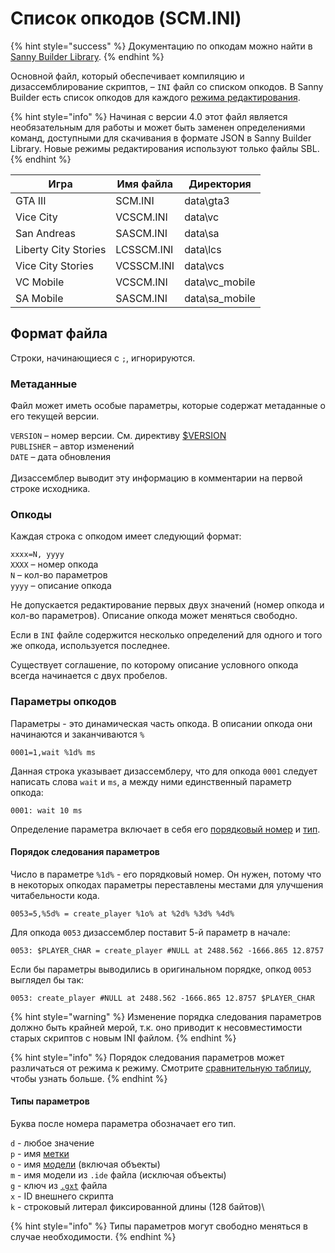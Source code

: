 # Список опкодов (SCM.INI)

{% hint style="success" %}
Документацию по опкодам можно найти в [Sanny Builder Library](https://library.sannybuilder.com/).
{% endhint %}

Основной файл, который обеспечивает компиляцию и дизассемблирование скриптов, – `INI` файл со списком опкодов. В Sanny Builder есть список опкодов для каждого [режима редактирования](./#opcodes).

{% hint style="info" %}
Начиная с версии 4.0 этот файл является необязательным для работы и может быть заменен определениями команд, доступными для скачивания в формате JSON в Sanny Builder Library. Новые режимы редактирования используют только файлы SBL.
{% endhint %}

| Игра                 | Имя файла  | Директория      |
| -------------------- | ---------- | --------------- |
| GTA III              | SCM.INI    | data\gta3       |
| Vice City            | VCSCM.INI  | data\vc         |
| San Andreas          | SASCM.INI  | data\sa         |
| Liberty City Stories | LCSSCM.INI | data\lcs        |
| Vice City Stories    | VCSSCM.INI | data\vcs        |
| VC Mobile            | VCSCM.INI  | data\vc\_mobile |
| SA Mobile            | SASCM.INI  | data\sa\_mobile |

## Формат файла

Строки, начинающиеся с `;`, игнорируются.

### Метаданные

Файл может иметь особые параметры, которые содержат метаданные о его текущей версии.

`VERSION` – номер версии. См. директиву [$VERSION](../coding/directives.md#usdversion)\
`PUBLISHER` – автор изменений \
`DATE` – дата обновления\
\
Дизассемблер выводит эту информацию в комментарии на первой строке исходника.

### Опкоды

Каждая строка с опкодом имеет следующий формат:

`xxxx=N, yyyy` \
`XXXX` – номер опкода\
`N` – кол-во параметров\
`yyyy` – описание опкода

Не допускается редактирование первых двух значений (номер опкода и кол-во параметров). Описание опкода может меняться свободно.

Если в `INI` файле содержится несколько определений для одного и того же опкода, используется последнее.

Существует соглашение, по которому описание условного опкода всегда начинается с двух пробелов.

### Параметры опкодов

Параметры - это динамическая часть опкода. В описании опкода они начинаются и заканчиваются `%`&#x20;

```
0001=1,wait %1d% ms
```

Данная строка указывает дизассемблеру, что для опкода `0001` следует написать слова `wait` и `ms`, а между ними единственный параметр опкода:

```
0001: wait 10 ms
```

Определение параметра включает в себя его [порядковый номер](opcodes-list-scm.ini.md#poryadok-sledovaniya-parametrov) и [тип](opcodes-list-scm.ini.md#tipy-parametrov).

#### Порядок следования параметров

Число в параметре `%1d%` - его порядковый номер. Он нужен, потому что в некоторых опкодах параметры переставлены местами для улучшения читабельности кода.

```
0053=5,%5d% = create_player %1o% at %2d% %3d% %4d%
```

Для опкода `0053` дизассемблер поставит 5-й параметр в начале:

```
0053: $PLAYER_CHAR = сreate_player #NULL at 2488.562 -1666.865 12.8757 
```

Если бы параметры выводились в оригинальном порядке, опкод `0053` выглядел бы так:

```
0053: сreate_player #NULL at 2488.562 -1666.865 12.8757 $PLAYER_CHAR
```

{% hint style="warning" %}
Изменение порядка следования параметров должно быть крайней мерой, т.к. оно приводит к несовместимости старых скриптов с новым INI файлом.
{% endhint %}

{% hint style="info" %}
Порядок следования параметров может различаться от режима к режиму. Смотрите [сравнительную таблицу](./#available-modes), чтобы узнать больше.
{% endhint %}

#### Типы параметров

Буква после номера параметра обозначает его тип.

`d` - любое значение\
`p` - имя [метки](../coding/data-types.md#metki)\
`o` - имя [модели](https://app.gitbook.com/s/-M0dALM7uq5\_eDYhSBjl-1508421016/coding/data-types.md#imena-modelei) (включая объекты)\
`m` - имя модели из `.ide` файла (исключая объекты)\
`g` - ключ из [`.gxt`](./#text) файла\
`x` - ID внешнего скрипта\
`k` - строковый литерал фиксированной длины (128 байтов)\


{% hint style="info" %}
Типы параметров могут свободно меняться в случае необходимости.
{% endhint %}
